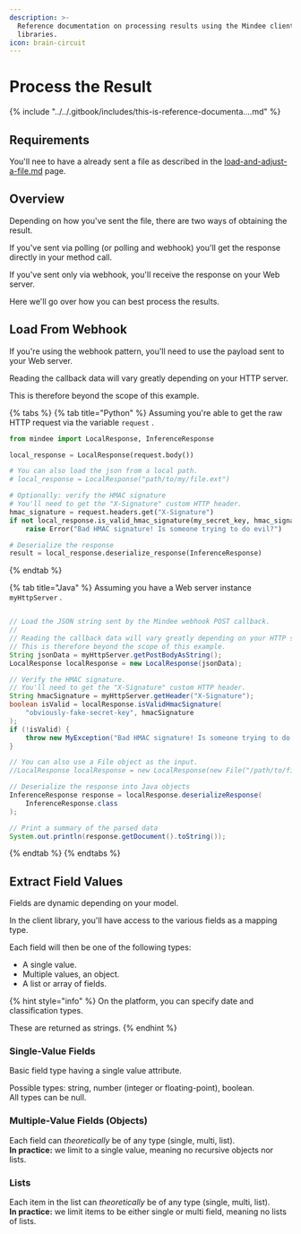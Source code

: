 ```yaml
---
description: >-
  Reference documentation on processing results using the Mindee client
  libraries.
icon: brain-circuit
---
```


# Process the Result

{% include "../../.gitbook/includes/this-is-reference-documenta....md" %}

## Requirements

You'll nee to have a already sent a file as described in the [load-and-adjust-a-file.md](load-and-adjust-a-file.md "mention") page.

## Overview

Depending on how you've sent the file, there are two ways of obtaining the result.

If you've sent via polling (or polling and webhook) you'll get the response directly in your method call.

If you've sent only via webhook, you'll receive the response on your Web server.

Here we'll go over how you can best process the results.

## Load From Webhook

If you're using the webhook pattern, you'll need to use the payload sent to your Web server.

Reading the callback data will vary greatly depending on your HTTP server.

This is therefore beyond the scope of this example.

{% tabs %}
{% tab title="Python" %}
Assuming you're able to get the raw HTTP request via the variable `request` .

```python
from mindee import LocalResponse, InferenceResponse

local_response = LocalResponse(request.body())

# You can also load the json from a local path.
# local_response = LocalResponse("path/to/my/file.ext")

# Optionally: verify the HMAC signature
# You'll need to get the "X-Signature" custom HTTP header.
hmac_signature = request.headers.get("X-Signature")
if not local_response.is_valid_hmac_signature(my_secret_key, hmac_signature):
    raise Error("Bad HMAC signature! Is someone trying to do evil?")

# Deserialize the response
result = local_response.deserialize_response(InferenceResponse)
```
{% endtab %}

{% tab title="Java" %}
Assuming you have a Web server instance `myHttpServer` .

```java

// Load the JSON string sent by the Mindee webhook POST callback.
//
// Reading the callback data will vary greatly depending on your HTTP server.
// This is therefore beyond the scope of this example.
String jsonData = myHttpServer.getPostBodyAsString();
LocalResponse localResponse = new LocalResponse(jsonData);

// Verify the HMAC signature.
// You'll need to get the "X-Signature" custom HTTP header.
String hmacSignature = myHttpServer.getHeader("X-Signature");
boolean isValid = localResponse.isValidHmacSignature(
    "obviously-fake-secret-key", hmacSignature
);
if (!isValid) {
    throw new MyException("Bad HMAC signature! Is someone trying to do evil?");
}

// You can also use a File object as the input.
//LocalResponse localResponse = new LocalResponse(new File("/path/to/file.json"));

// Deserialize the response into Java objects
InferenceResponse response = localResponse.deserializeResponse(
    InferenceResponse.class
);

// Print a summary of the parsed data
System.out.println(response.getDocument().toString());
```
{% endtab %}
{% endtabs %}

## Extract Field Values

Fields are dynamic depending on your model.

In the client library, you'll have access to the various fields as a mapping type.

Each field will then be one of the following types:

* A single value.
* Multiple values, an object.
* A list or array of fields.

{% hint style="info" %}
On the platform, you can specify date and classification types.

These are returned as strings.
{% endhint %}

### Single-Value Fields

Basic field type having a single value attribute.

Possible types: string, number (integer or floating-point), boolean.\
All types can be null.

### Multiple-Value Fields (Objects)

Each field can _theoretically_ be of any type (single, multi, list).\
**In practice:** we limit to a single value, meaning no recursive objects nor lists.

### Lists

Each item in the list can _theoretically_ be of any type (single, multi, list).\
**In practice:** we limit items to be either single or multi field, meaning no lists of lists.

